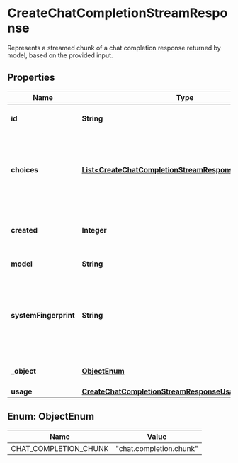 

# CreateChatCompletionStreamResponse

Represents a streamed chunk of a chat completion response returned by model, based on the provided input.

## Properties

| Name | Type | Description | Notes |
|------------ | ------------- | ------------- | -------------|
|**id** | **String** | A unique identifier for the chat completion. Each chunk has the same ID. |  |
|**choices** | [**List&lt;CreateChatCompletionStreamResponseChoicesInner&gt;**](CreateChatCompletionStreamResponseChoicesInner.md) | A list of chat completion choices. Can contain more than one elements if &#x60;n&#x60; is greater than 1. Can also be empty for the last chunk if you set &#x60;stream_options: {\&quot;include_usage\&quot;: true}&#x60;.  |  |
|**created** | **Integer** | The Unix timestamp (in seconds) of when the chat completion was created. Each chunk has the same timestamp. |  |
|**model** | **String** | The model to generate the completion. |  |
|**systemFingerprint** | **String** | This fingerprint represents the backend configuration that the model runs with. Can be used in conjunction with the &#x60;seed&#x60; request parameter to understand when backend changes have been made that might impact determinism.  |  [optional] |
|**_object** | [**ObjectEnum**](#ObjectEnum) | The object type, which is always &#x60;chat.completion.chunk&#x60;. |  |
|**usage** | [**CreateChatCompletionStreamResponseUsage**](CreateChatCompletionStreamResponseUsage.md) |  |  [optional] |



## Enum: ObjectEnum

| Name | Value |
|---- | -----|
| CHAT_COMPLETION_CHUNK | &quot;chat.completion.chunk&quot; |



